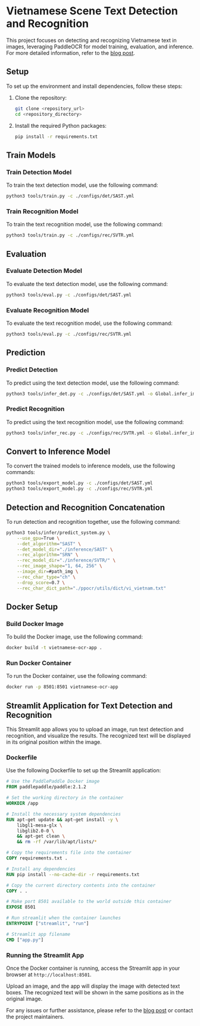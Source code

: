 # Vietnamese Scene Text Detection and Recognition

This project focuses on detecting and recognizing Vietnamese text in images, leveraging PaddleOCR for model training, evaluation, and inference. For more detailed information, refer to the [blog post](http://tutorials.aiclub.cs.uit.edu.vn/index.php/2022/04/20/nhan-dang-chu-tieng-viet-trong-anh-ngoai-canh/).

## Setup
To set up the environment and install dependencies, follow these steps:

1. Clone the repository:
    ```bash
    git clone <repository_url>
    cd <repository_directory>
    ```

2. Install the required Python packages:
    ```bash
    pip install -r requirements.txt
    ```

## Train Models
### Train Detection Model
To train the text detection model, use the following command:
```bash
python3 tools/train.py -c ./configs/det/SAST.yml
```

### Train Recognition Model
To train the text recognition model, use the following command:
```bash
python3 tools/train.py -c ./configs/rec/SVTR.yml
```

## Evaluation
### Evaluate Detection Model
To evaluate the text detection model, use the following command:
```bash
python3 tools/eval.py -c ./configs/det/SAST.yml
```

### Evaluate Recognition Model
To evaluate the text recognition model, use the following command:
```bash
python3 tools/eval.py -c ./configs/rec/SVTR.yml
```

## Prediction
### Predict Detection
To predict using the text detection model, use the following command:
```bash
python3 tools/infer_det.py -c ./configs/det/SAST.yml -o Global.infer_img=#path_to_image
```

### Predict Recognition
To predict using the text recognition model, use the following command:
```bash
python3 tools/infer_rec.py -c ./configs/rec/SVTR.yml -o Global.infer_img=im0001_1.jpg
```

## Convert to Inference Model
To convert the trained models to inference models, use the following commands:
```bash
python3 tools/export_model.py -c ./configs/det/SAST.yml  
python3 tools/export_model.py -c ./configs/rec/SVTR.yml
```

## Detection and Recognition Concatenation
To run detection and recognition together, use the following command:
```bash
python3 tools/infer/predict_system.py \
    --use_gpu=True \
    --det_algorithm="SAST" \
    --det_model_dir="./inference/SAST" \
    --rec_algorithm="SRN" \
    --rec_model_dir="./inference/SVTR/" \
    --rec_image_shape="1, 64, 256" \
    --image_dir=#path_img \
    --rec_char_type="ch" \
    --drop_score=0.7 \
    --rec_char_dict_path="./ppocr/utils/dict/vi_vietnam.txt"
```

## Docker Setup
### Build Docker Image
To build the Docker image, use the following command:
```bash
docker build -t vietnamese-ocr-app .
```

### Run Docker Container
To run the Docker container, use the following command:
```bash
docker run -p 8501:8501 vietnamese-ocr-app
```

## Streamlit Application for Text Detection and Recognition
This Streamlit app allows you to upload an image, run text detection and recognition, and visualize the results. The recognized text will be displayed in its original position within the image.

### Dockerfile
Use the following Dockerfile to set up the Streamlit application:

```dockerfile
# Use the PaddlePaddle Docker image
FROM paddlepaddle/paddle:2.1.2

# Set the working directory in the container
WORKDIR /app

# Install the necessary system dependencies
RUN apt-get update && apt-get install -y \
    libgl1-mesa-glx \
    libglib2.0-0 \
    && apt-get clean \
    && rm -rf /var/lib/apt/lists/*

# Copy the requirements file into the container
COPY requirements.txt .

# Install any dependencies
RUN pip install --no-cache-dir -r requirements.txt

# Copy the current directory contents into the container
COPY . .

# Make port 8501 available to the world outside this container
EXPOSE 8501

# Run streamlit when the container launches
ENTRYPOINT ["streamlit", "run"]

# Streamlit app filename
CMD ["app.py"]
```

### Running the Streamlit App
Once the Docker container is running, access the Streamlit app in your browser at `http://localhost:8501`.

Upload an image, and the app will display the image with detected text boxes. The recognized text will be shown in the same positions as in the original image.

For any issues or further assistance, please refer to the [blog post](http://tutorials.aiclub.cs.uit.edu.vn/index.php/2022/04/20/nhan-dang-chu-tieng-viet-trong-anh-ngoai-canh/) or contact the project maintainers.
